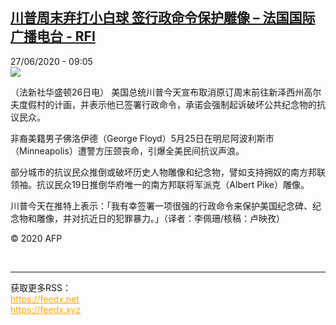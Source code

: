 <!--1593248258000-->
[川普周末弃打小白球 签行政命令保护雕像 – 法国国际广播电台 - RFI](http://www.rfi.fr//cn/contenu/20200627-%E5%B7%9D%E6%99%AE%E5%91%A8%E6%9C%AB%E5%BC%83%E6%89%93%E5%B0%8F%E7%99%BD%E7%90%83-%E7%AD%BE%E8%A1%8C%E6%94%BF%E5%91%BD%E4%BB%A4%E4%BF%9D%E6%8A%A4%E9%9B%95%E5%83%8F)
------

<div>27/06/2020 - 09:05</div><img src="https://s.rfi.fr/media/display/7fa7c748-b84c-11ea-aa78-005056bff430/w:310/p:16x9/int0003b.200627150501.jpg"><div class="t-content__body u-clearfix"><div class="m-interstitial"></div><p>（法新社华盛顿26日电）    美国总统川普今天宣布取消原订周末前往新泽西州高尔夫度假村的计画，并表示他已签署行政命令，承诺会强制起诉破坏公共纪念物的抗议民众。</p><p>    非裔美籍男子佛洛伊德（George Floyd）5月25日在明尼阿波利斯市（Minneapolis）遭警方压颈丧命，引爆全美民间抗议声浪。</p><p>    部分城市的抗议民众推倒或破坏历史人物雕像和纪念物，譬如支持拥奴的南方邦联领袖。抗议民众19日推倒华府唯一的南方邦联将军派克（Albert Pike）雕像。</p><p>    川普今天在推特上表示：「我有幸签署一项很强的行政命令来保护美国纪念碑、纪念物和雕像，并对抗近日的犯罪暴力。」（译者：李佩珊/核稿：卢映孜）</p><p class="t-copyright">© 2020 AFP</p>        </div><br><hr><div>获取更多RSS：<br><a href="https://feedx.net" style="color:orange" target="_blank">https://feedx.net</a> <br><a href="https://feedx.xyz" style="color:orange" target="_blank">https://feedx.xyz</a><br></div>
